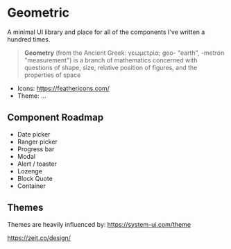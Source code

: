 # Geometric

A minimal UI library and place for all of the components I've written a hundred times.

> **Geometry** (from the Ancient Greek: γεωμετρία; geo- "earth", -metron "measurement") is a branch of mathematics concerned with questions of shape, size, relative position of figures, and the properties of space

-   Icons: https://feathericons.com/
-   Theme: ...

## Component Roadmap

-   Date picker
-   Ranger picker
-   Progress bar
-   Modal
-   Alert / toaster
-   Lozenge
-   Block Quote
-   Container

## Themes

Themes are heavily influenced by: https://system-ui.com/theme

https://zeit.co/design/
